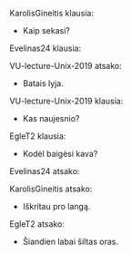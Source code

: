 
KarolisGineitis klausia:
- Kaip sekasi?

Evelinas24 klausia:


VU-lecture-Unix-2019 atsako:
- Batais lyja.

VU-lecture-Unix-2019 klausia:
- Kas naujesnio?

EgleT2 klausia:
- Kodėl baigėsi kava?

Evelinas24 atsako:


KarolisGineitis atsako:
- Iškritau pro langą.

EgleT2 atsako:
- Šiandien labai šiltas oras.

